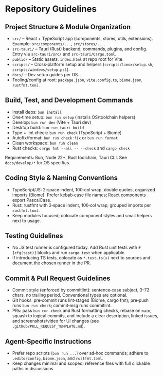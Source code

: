 # Repository Guidelines

## Project Structure & Module Organization
- `src/` – React + TypeScript app (components, stores, utils, extensions). Example: `src/components/...`, `src/stores/...`.
- `src-tauri/` – Tauri (Rust) backend, commands, plugins, and config. Entry via `src-tauri/src/` and `src-tauri/Cargo.toml`.
- `public/` – Static assets. `index.html` at repo root for Vite.
- `scripts/` – Cross‑platform setup and helpers (`scripts/linux/setup.sh`, `scripts/windows/setup.ps1`).
- `docs/` – Dev setup guides per OS.
- Tooling/config at root: `package.json`, `vite.config.ts`, `biome.json`, `rustfmt.toml`.

## Build, Test, and Development Commands
- Install deps: `bun install`
- One‑time setup: `bun run setup` (installs OS/toolchain helpers)
- Develop: `bun run dev` (Vite + Tauri dev)
- Desktop build: `bun run tauri build`
- Type + lint check: `bun run check` (TypeScript + Biome)
- Autofix/format: `bun run check:fix` or `bun run format`
- Clean workspace: `bun run clean`
- Rust checks: `cargo fmt --all -- --check` and `cargo check`

Requirements: Bun, Node 22+, Rust toolchain, Tauri CLI. See `docs/develop/*` for OS specifics.

## Coding Style & Naming Conventions
- TypeScript/JS: 2‑space indent, 100‑col wrap, double quotes, organized imports (Biome). Prefer kebab‑case file names; React components export PascalCase.
- Rust: rustfmt with 3‑space indent, 100‑col wrap; grouped imports per `rustfmt.toml`.
- Keep modules focused; colocate component styles and small helpers next to usage.

## Testing Guidelines
- No JS test runner is configured today. Add Rust unit tests with `#[cfg(test)]` blocks and run `cargo test` when applicable.
- If introducing TS tests, colocate as `*.test.ts(x)` next to sources and document the chosen runner in the PR.

## Commit & Pull Request Guidelines
- Commit style (enforced by commitlint): sentence‑case subject, 3–72 chars, no trailing period. Conventional types are optional.
- Git hooks: pre‑commit runs lint‑staged (Biome, cargo fmt); pre‑push runs `bun run check`; commit‑msg runs commitlint.
- PRs: pass `bun run check` and Rust formatting checks, rebase on `main`, squash to logical commits, and include a clear description, linked issues, and screenshots/video for UI changes (see `.github/PULL_REQUEST_TEMPLATE.md`).

## Agent‑Specific Instructions
- Prefer repo scripts (`bun run ...`) over ad‑hoc commands; adhere to `.editorconfig`, `biome.json`, and `rustfmt.toml`.
- Keep changes minimal and scoped; reference files with full clickable paths in discussions.
